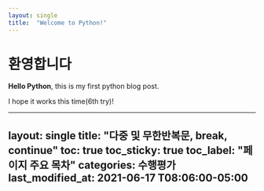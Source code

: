 ```yaml
---
layout: single
title:  "Welcome to Python!"
---
```


# 환영합니다

**Hello Python**, this is my first python blog post.

I hope it works this time(6th try)!

---
layout: single
title: "다중 및 무한반복문, break, continue"
toc: true
toc_sticky: true
toc_label: "페이지 주요 목차" categories: 수행평가
last_modified_at: 2021-06-17 T08:06:00-05:00
---
